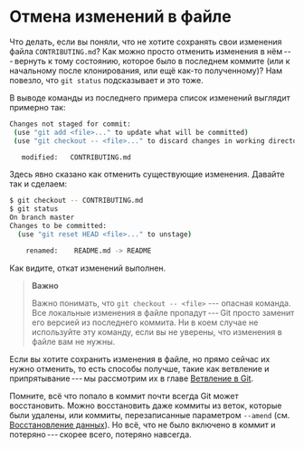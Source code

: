# Отмена изменений в файле
Что делать, если вы поняли, что не хотите сохранять свои изменения файла `CONTRIBUTING.md`?
Как можно просто отменить изменения в нём --- вернуть к тому состоянию, которое было в последнем
коммите (или к начальному после клонирования, или ещё как-то полученному)? Нам повезло, что `git
status` подсказывает и это тоже.

В выводе команды из последнего примера список изменений выглядит примерно так:

 ```bash
Changes not staged for commit:
  (use "git add <file>..." to update what will be committed)
  (use "git checkout -- <file>..." to discard changes in working directory)

    modified:   CONTRIBUTING.md
 ```

Здесь явно сказано как отменить существующие изменения. Давайте так и сделаем:

```bash
$ git checkout -- CONTRIBUTING.md
$ git status
On branch master
Changes to be committed:
  (use "git reset HEAD <file>..." to unstage)

    renamed:    README.md -> README
```

Как видите, откат изменений выполнен.

> **Важно**
>
> Важно понимать, что `git checkout -- <file>` --- опасная команда. Все локальные изменения в
> файле пропадут --- Git просто заменит его версией из последнего коммита. Ни в коем случае не
> используйте эту команду, если вы не уверены, что изменения в файле вам не нужны.

Если вы хотите сохранить изменения в файле, но прямо сейчас их нужно отменить, то есть способы
получше, такие как ветвление и припрятывание --- мы рассмотрим их в главе
[Ветвление в Git](https://git-scm.com/book/ru/v2/ch00/ch03-git-branching).

Помните, всё что попало в коммит почти всегда Git может восстановить. Можно восстановить даже
коммиты из веток, которые были удалены, или коммиты, перезаписанные параметром `--amend`
(см. [Восстановление данных](https://git-scm.com/book/ru/v2/ch00/r_data_recovery)). Но всё, что
не было включено в коммит и потеряно --- скорее всего, потеряно навсегда.

